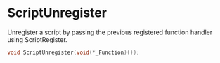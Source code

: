 # ScriptUnregister

Unregister a script by passing the previous registered function handler using ScriptRegister.

```cpp
void ScriptUnregister(void(*_Function)());
```
